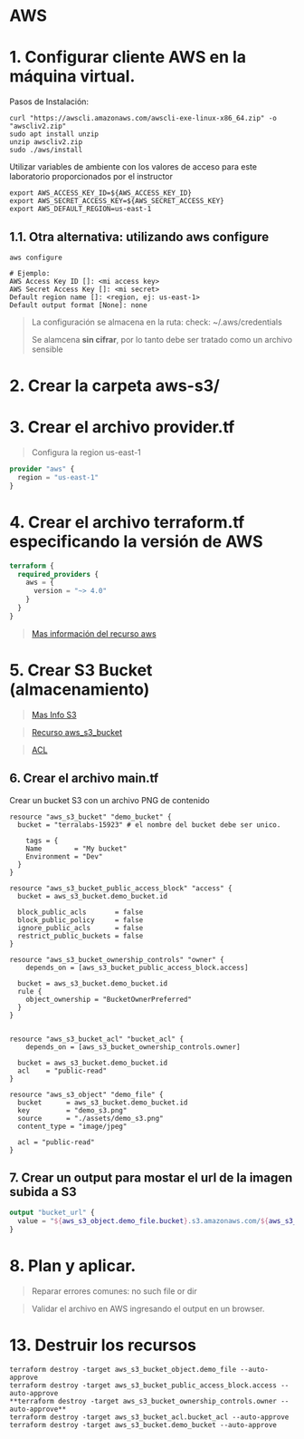 # AWS <!-- omit in toc -->


# 1. Configurar cliente AWS en la máquina virtual.

Pasos de Instalación:
```vim
curl "https://awscli.amazonaws.com/awscli-exe-linux-x86_64.zip" -o "awscliv2.zip"
sudo apt install unzip
unzip awscliv2.zip
sudo ./aws/install
```

Utilizar variables de ambiente con los valores de acceso para este laboratorio proporcionados por el instructor

```vim
export AWS_ACCESS_KEY_ID=${AWS_ACCESS_KEY_ID}
export AWS_SECRET_ACCESS_KEY=${AWS_SECRET_ACCESS_KEY}
export AWS_DEFAULT_REGION=us-east-1
```


## 1.1. Otra alternativa: utilizando aws configure
```vim
aws configure

# Ejemplo:
AWS Access Key ID []: <mi access key>
AWS Secret Access Key []: <mi secret>
Default region name []: <region, ej: us-east-1>
Default output format [None]: none
```
> La configuración se almacena en la ruta: check: ~/.aws/credentials
>
> Se alamcena **sin cifrar**, por lo tanto debe ser tratado como un archivo sensible

# 2. Crear la carpeta aws-s3/
# 3. Crear el archivo provider.tf

> Configura la region us-east-1
```tf
provider "aws" {
  region = "us-east-1"
}
```

# 4. Crear el archivo terraform.tf especificando la versión de AWS
```tf
terraform {
  required_providers {
    aws = {
      version = "~> 4.0"
    }
  }
}
```

> [Mas información del recurso aws](https://registry.terraform.io/providers/hashicorp/aws/latest/docs)


# 5. Crear S3 Bucket (almacenamiento)
> [Mas Info S3](https://aws.amazon.com/s3/)

> [Recurso aws_s3_bucket](https://registry.terraform.io/providers/hashicorp/aws/latest/docs/resources/s3_bucket)

> [ACL](https://docs.aws.amazon.com/AmazonS3/latest/userguide/acl-overview.html#canned-acl)


## 6. Crear el archivo main.tf

Crear un bucket S3 con un archivo PNG de contenido

```t
resource "aws_s3_bucket" "demo_bucket" {
  bucket = "terralabs-15923" # el nombre del bucket debe ser unico.

	tags = {
    Name        = "My bucket"
    Environment = "Dev"
  }
}

resource "aws_s3_bucket_public_access_block" "access" {
  bucket = aws_s3_bucket.demo_bucket.id

  block_public_acls       = false
  block_public_policy     = false
  ignore_public_acls      = false
  restrict_public_buckets = false
}

resource "aws_s3_bucket_ownership_controls" "owner" {
	depends_on = [aws_s3_bucket_public_access_block.access]

  bucket = aws_s3_bucket.demo_bucket.id
  rule {
    object_ownership = "BucketOwnerPreferred"
  }
}


resource "aws_s3_bucket_acl" "bucket_acl" {
	depends_on = [aws_s3_bucket_ownership_controls.owner]

  bucket = aws_s3_bucket.demo_bucket.id
  acl    = "public-read"
}

resource "aws_s3_object" "demo_file" {
  bucket      = aws_s3_bucket.demo_bucket.id
  key         = "demo_s3.png"
  source      = "./assets/demo_s3.png"
  content_type = "image/jpeg"

  acl = "public-read"
}
```

## 7. Crear un output para mostar el url de la imagen subida a S3
```tf
output "bucket_url" {
  value = "${aws_s3_object.demo_file.bucket}.s3.amazonaws.com/${aws_s3_object.demo_file.key}"
}
```

# 8. Plan y aplicar.

> Reparar errores comunes: no such file or dir

> Validar el archivo en AWS ingresando el output en un browser.

# 13. Destruir los recursos
```vim
terraform destroy -target aws_s3_bucket_object.demo_file --auto-approve
terraform destroy -target aws_s3_bucket_public_access_block.access --auto-approve
**terraform destroy -target aws_s3_bucket_ownership_controls.owner --auto-approve**
terraform destroy -target aws_s3_bucket_acl.bucket_acl --auto-approve
terraform destroy -target aws_s3_bucket.demo_bucket --auto-approve
```
